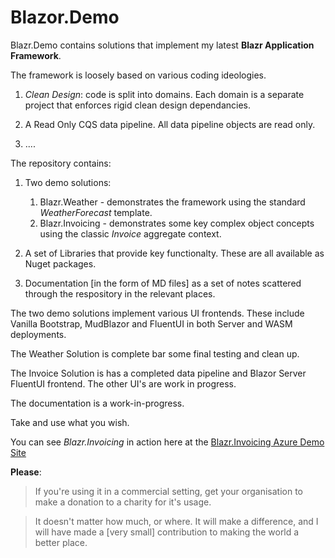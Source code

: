 # Blazor.Demo

Blazr.Demo contains solutions that implement my latest **Blazr Application Framework**.

The framework is loosely based on various coding ideologies.

1. *Clean Design*: code is split into domains.  Each domain is a separate project that enforces rigid clean design dependancies.
1. A Read Only CQS data pipeline.  All data pipeline objects are read only.  

1. ....

The repository contains:

1. Two demo solutions:
   1. Blazr.Weather - demonstrates the framework using the standard *WeatherForecast* template.
   1. Blazr.Invoicing - demonstrates some key complex object concepts using the classic *Invoice* aggregate context.
   
1. A set of Libraries that provide key functionalty.  These are all available as Nuget packages.

1. Documentation [in the form of MD files] as a set of notes scattered through the respository in the relevant places.

The two demo solutions implement various UI frontends.  These include Vanilla Bootstrap, MudBlazor and FluentUI in both Server and WASM deployments.

The Weather Solution is complete bar some final testing and clean up.

The Invoice Solution is has a completed data pipeline and Blazor Server FluentUI frontend.  The other UI's are work in progress.

The documentation is a work-in-progress.

Take and use what you wish.

You can see *Blazr.Invoicing* in action here at the [Blazr.Invoicing Azure Demo Site](https://blazr-invoicing-fluentui-server.azurewebsites.net/)

**Please**:  

> If you're using it in a commercial setting, get your organisation to make a donation to a charity for it's usage.

> It doesn't matter how much, or where.  It will make a difference, and I will have made a [very small] contribution to making the world a better place.
